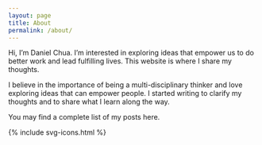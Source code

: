 ```yaml
---
layout: page
title: About
permalink: /about/
---
```


Hi, I’m Daniel Chua. I’m interested in exploring ideas that empower us to do better work and lead fulfilling lives. This website is where I share my thoughts.

I believe in the importance of being a multi-disciplinary thinker and love exploring ideas that can empower people. I started writing to clarify my thoughts and to share what I learn along the way.

You may find a complete list of my posts here.

{% include svg-icons.html %}

